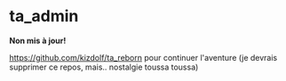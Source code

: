 ta_admin
========

**Non mis à jour!**

https://github.com/kizdolf/ta_reborn pour continuer l'aventure (je devrais supprimer ce repos, mais.. nostalgie toussa toussa)
